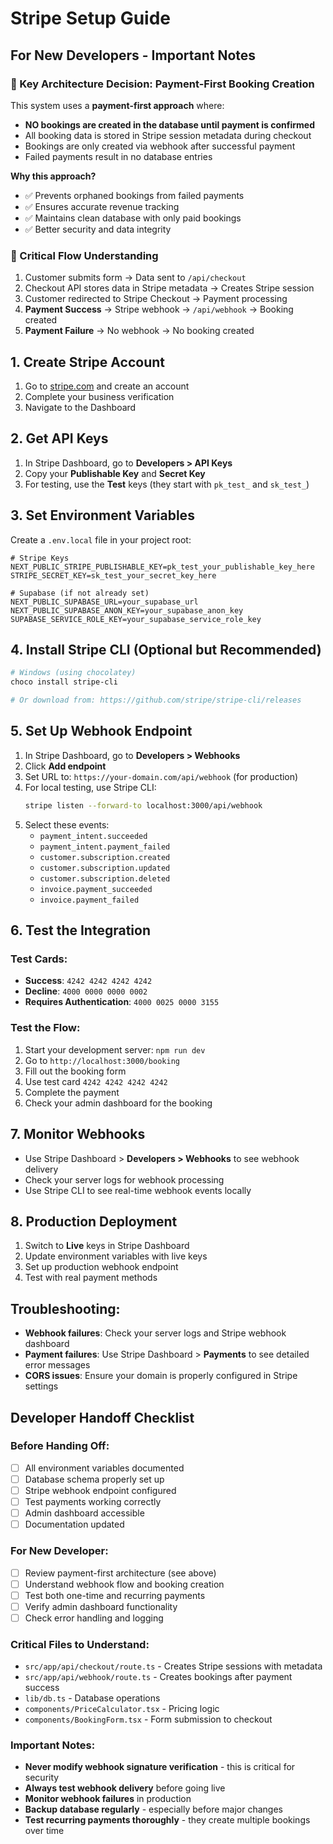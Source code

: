 # Stripe Setup Guide

## **For New Developers - Important Notes**

### **🔑 Key Architecture Decision: Payment-First Booking Creation**
This system uses a **payment-first approach** where:
- **NO bookings are created in the database until payment is confirmed**
- All booking data is stored in Stripe session metadata during checkout
- Bookings are only created via webhook after successful payment
- Failed payments result in no database entries

**Why this approach?**
- ✅ Prevents orphaned bookings from failed payments
- ✅ Ensures accurate revenue tracking
- ✅ Maintains clean database with only paid bookings
- ✅ Better security and data integrity

### **🔄 Critical Flow Understanding**
1. Customer submits form → Data sent to `/api/checkout`
2. Checkout API stores data in Stripe metadata → Creates Stripe session
3. Customer redirected to Stripe Checkout → Payment processing
4. **Payment Success** → Stripe webhook → `/api/webhook` → Booking created
5. **Payment Failure** → No webhook → No booking created

## **1. Create Stripe Account**
1. Go to [stripe.com](https://stripe.com) and create an account
2. Complete your business verification
3. Navigate to the Dashboard

## **2. Get API Keys**
1. In Stripe Dashboard, go to **Developers > API Keys**
2. Copy your **Publishable Key** and **Secret Key**
3. For testing, use the **Test** keys (they start with `pk_test_` and `sk_test_`)

## **3. Set Environment Variables**
Create a `.env.local` file in your project root:

```env
# Stripe Keys
NEXT_PUBLIC_STRIPE_PUBLISHABLE_KEY=pk_test_your_publishable_key_here
STRIPE_SECRET_KEY=sk_test_your_secret_key_here

# Supabase (if not already set)
NEXT_PUBLIC_SUPABASE_URL=your_supabase_url
NEXT_PUBLIC_SUPABASE_ANON_KEY=your_supabase_anon_key
SUPABASE_SERVICE_ROLE_KEY=your_supabase_service_role_key
```

## **4. Install Stripe CLI (Optional but Recommended)**
```bash
# Windows (using chocolatey)
choco install stripe-cli

# Or download from: https://github.com/stripe/stripe-cli/releases
```

## **5. Set Up Webhook Endpoint**
1. In Stripe Dashboard, go to **Developers > Webhooks**
2. Click **Add endpoint**
3. Set URL to: `https://your-domain.com/api/webhook` (for production)
4. For local testing, use Stripe CLI:
   ```bash
   stripe listen --forward-to localhost:3000/api/webhook
   ```
5. Select these events:
   - `payment_intent.succeeded`
   - `payment_intent.payment_failed`
   - `customer.subscription.created`
   - `customer.subscription.updated`
   - `customer.subscription.deleted`
   - `invoice.payment_succeeded`
   - `invoice.payment_failed`

## **6. Test the Integration**

### **Test Cards:**
- **Success**: `4242 4242 4242 4242`
- **Decline**: `4000 0000 0000 0002`
- **Requires Authentication**: `4000 0025 0000 3155`

### **Test the Flow:**
1. Start your development server: `npm run dev`
2. Go to `http://localhost:3000/booking`
3. Fill out the booking form
4. Use test card `4242 4242 4242 4242`
5. Complete the payment
6. Check your admin dashboard for the booking

## **7. Monitor Webhooks**
- Use Stripe Dashboard > **Developers > Webhooks** to see webhook delivery
- Check your server logs for webhook processing
- Use Stripe CLI to see real-time webhook events locally

## **8. Production Deployment**
1. Switch to **Live** keys in Stripe Dashboard
2. Update environment variables with live keys
3. Set up production webhook endpoint
4. Test with real payment methods

## **Troubleshooting:**
- **Webhook failures**: Check your server logs and Stripe webhook dashboard
- **Payment failures**: Use Stripe Dashboard > **Payments** to see detailed error messages
- **CORS issues**: Ensure your domain is properly configured in Stripe settings

## **Developer Handoff Checklist**

### **Before Handing Off:**
- [ ] All environment variables documented
- [ ] Database schema properly set up
- [ ] Stripe webhook endpoint configured
- [ ] Test payments working correctly
- [ ] Admin dashboard accessible
- [ ] Documentation updated

### **For New Developer:**
- [ ] Review payment-first architecture (see above)
- [ ] Understand webhook flow and booking creation
- [ ] Test both one-time and recurring payments
- [ ] Verify admin dashboard functionality
- [ ] Check error handling and logging

### **Critical Files to Understand:**
- `src/app/api/checkout/route.ts` - Creates Stripe sessions with metadata
- `src/app/api/webhook/route.ts` - Creates bookings after payment success
- `lib/db.ts` - Database operations
- `components/PriceCalculator.tsx` - Pricing logic
- `components/BookingForm.tsx` - Form submission to checkout

### **Important Notes:**
- **Never modify webhook signature verification** - this is critical for security
- **Always test webhook delivery** before going live
- **Monitor webhook failures** in production
- **Backup database regularly** - especially before major changes
- **Test recurring payments thoroughly** - they create multiple bookings over time 